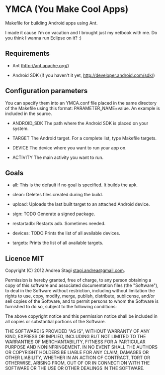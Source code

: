 YMCA (You Make Cool Apps)
=========================

Makefile for building Android apps using Ant.

I made it cause I'm on vacation and I brought just my netbook with me. Do you think I wanna run Eclipse on it? :)

Requirements
------------

- Ant (http://ant.apache.org/)

- Android SDK (if you haven't it yet, http://developer.android.com/sdk/)


Configuration parameters
------------------------

You can specify them into an YMCA.conf file placed in the same directory of the Makefile using this format: PARAMETER_NAME=value. An example is included in the source.

- ANDROID_SDK  The path where the Android SDK is placed on your system.

- TARGET       The Android target. For a complete list, type Makefile targets.

- DEVICE       The device where you want to run your app on.

- ACTIVITY     The main activity you want to run.

Goals
-----

- all:          This is the default if no goal is specified.  It builds the apk.

- clean:        Deletes files created during the build.

- upload:       Uploads the last built target to an attached Android device.

- sign:         TODO Generate a signed package.

- restartadb:   Restarts adb. Sometimes needed.

- devices:      TODO Prints the list of all available devices.

- targets:      Prints the list of all available targets.

Licence MIT
-----------

Copyright (C) 2012 Andrea Stagi <stagi.andrea@gmail.com>.

Permission is hereby granted, free of charge, to any person obtaining a copy
of this software and associated documentation files (the "Software"), to deal
in the Software without restriction, including without limitation the rights
to use, copy, modify, merge, publish, distribute, sublicense, and/or sell
copies of the Software, and to permit persons to whom the Software is
furnished to do so, subject to the following conditions:

The above copyright notice and this permission notice shall be included in
all copies or substantial portions of the Software.

THE SOFTWARE IS PROVIDED "AS IS", WITHOUT WARRANTY OF ANY KIND, EXPRESS OR
IMPLIED, INCLUDING BUT NOT LIMITED TO THE WARRANTIES OF MERCHANTABILITY,
FITNESS FOR A PARTICULAR PURPOSE AND NONINFRINGEMENT. IN NO EVENT SHALL THE
AUTHORS OR COPYRIGHT HOLDERS BE LIABLE FOR ANY CLAIM, DAMAGES OR OTHER
LIABILITY, WHETHER IN AN ACTION OF CONTRACT, TORT OR OTHERWISE, ARISING FROM,
OUT OF OR IN CONNECTION WITH THE SOFTWARE OR THE USE OR OTHER DEALINGS IN THE
SOFTWARE.

